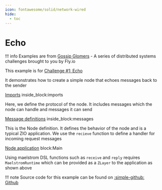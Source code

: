 ```yaml
---
icon: fontawesome/solid/network-wired
hide:
  - toc
---
```


# Echo

!!! info
    Examples are from [Gossip Glomers](https://fly.io/dist-sys/) - A series of distributed systems challenges brought to you by Fly.io

This example is for [Challenge #1: Echo](https://fly.io/dist-sys/1/)

It demonstrates how to create a simple node that echoes messages back to the sender

<!--codeinclude-->
[Imports](../../examples/echo/src/main/scala/com/example/Main.scala) inside_block:imports
<!--/codeinclude-->

Here, we define the protocol of the node. It includes messages which the node can handle and messages it can send

<!--codeinclude-->
[Message definitions](../../examples/echo/src/main/scala/com/example/Main.scala) inside_block:messages
<!--/codeinclude-->

This is the Node definition. It defines the behavior of the node and is a typical ZIO application. We use the `recieve` function to define a handler for incoming request messages

<!--codeinclude-->
[Node application](../../examples/echo/src/main/scala/com/example/Main.scala) block:Main
<!--/codeinclude-->

Using maelstrom DSL functions such as `receive` and `reply` requires `MaelstromRuntime` which can be provided as a `ZLayer` to the application as shown   above

!!! note
    Source code for this example can be found on [:simple-github: Github](https://github.com/bilal-fazlani/zio-maelstrom/blob/main/examples/echo/src/main/scala/com/example/Main.scala)
